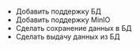 - Добавить поддержку БД
- Добавить поддержку MinIO
- Сделать сохранение данных в БД
- Сделать выдачу данных из БД
